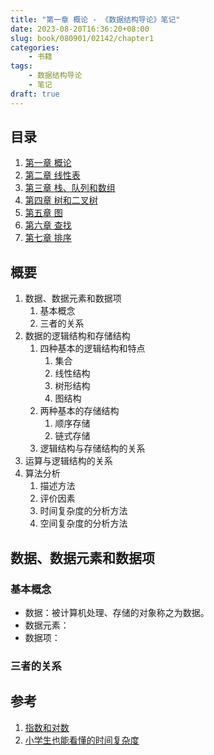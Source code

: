 ```yaml
---
title: "第一章 概论 - 《数据结构导论》笔记"
date: 2023-08-20T16:36:20+08:00
slug: book/080901/02142/chapter1
categories:
    - 书籍
tags:
    - 数据结构导论
    - 笔记
draft: true
---
```


## 目录

1. [第一章 概论](../chapter1)
2. [第二章 线性表](../chapter2)
3. [第三章 栈、队列和数组](../chapter3)
4. [第四章 树和二叉树](../chapter4)
5. [第五章 图](../chapter5)
6. [第六章 查找](../chapter6)
7. [第七章 排序](../chapter7)

## 概要
1. 数据、数据元素和数据项
	1. 基本概念
	2. 三者的关系
2. 数据的逻辑结构和存储结构
	1. 四种基本的逻辑结构和特点
		1. 集合
		2. 线性结构
		3. 树形结构
		4. 图结构
	2. 两种基本的存储结构
		1. 顺序存储
		2. 链式存储
	3. 逻辑结构与存储结构的关系
3. 运算与逻辑结构的关系
4. 算法分析
	1. 描述方法
	2. 评价因素
	3. 时间复杂度的分析方法
	4. 空间复杂度的分析方法

## 数据、数据元素和数据项
### 基本概念

- 数据：被计算机处理、存储的对象称之为数据。
- 数据元素：
- 数据项：

### 三者的关系

## 参考
1. [指数和对数](https://www.bilibili.com/video/BV1Li4y1M7St)
2. [小学生也能看懂的时间复杂度](https://www.bilibili.com/video/BV1nE411x7qP)
